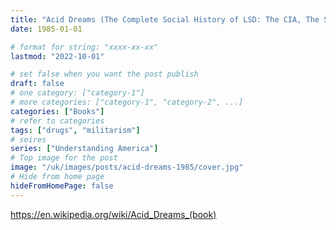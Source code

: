 ```yaml
---
title: "Acid Dreams (The Complete Social History of LSD: The CIA, The Sixties, and Beyond)"
date: 1985-01-01

# format for string: "xxxx-xx-xx"
lastmod: "2022-10-01"

# set false when you want the post publish
draft: false
# one category: ["category-1"]
# more categories: ["category-1", "category-2", ...]
categories: ["Books"]
# refer to categories
tags: ["drugs", "militarism"]
# seires
series: ["Understanding America"]
# Top image for the post
image: "/uk/images/posts/acid-dreams-1985/cover.jpg"
# Hide from home page
hideFromHomePage: false
---
```

https://en.wikipedia.org/wiki/Acid_Dreams_(book)
<!--more-->